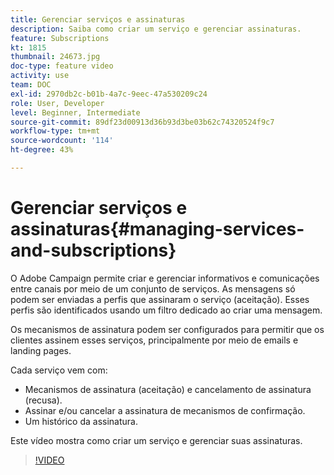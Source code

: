 ```yaml
---
title: Gerenciar serviços e assinaturas
description: Saiba como criar um serviço e gerenciar assinaturas.
feature: Subscriptions
kt: 1815
thumbnail: 24673.jpg
doc-type: feature video
activity: use
team: DOC
exl-id: 2970db2c-b01b-4a7c-9eec-47a530209c24
role: User, Developer
level: Beginner, Intermediate
source-git-commit: 89df23d00913d36b93d3be03b62c74320524f9c7
workflow-type: tm+mt
source-wordcount: '114'
ht-degree: 43%

---
```


# Gerenciar serviços e assinaturas{#managing-services-and-subscriptions}

O Adobe Campaign permite criar e gerenciar informativos e comunicações entre canais por meio de um conjunto de serviços. As mensagens só podem ser enviadas a perfis que assinaram o serviço (aceitação). Esses perfis são identificados usando um filtro dedicado ao criar uma mensagem.

Os mecanismos de assinatura podem ser configurados para permitir que os clientes assinem esses serviços, principalmente por meio de emails e landing pages.

Cada serviço vem com:

* Mecanismos de assinatura (aceitação) e cancelamento de assinatura (recusa).
* Assinar e/ou cancelar a assinatura de mecanismos de confirmação.
* Um histórico da assinatura.

Este vídeo mostra como criar um serviço e gerenciar suas assinaturas.

>[!VIDEO](https://video.tv.adobe.com/v/24673?quality=12&learn=on)
